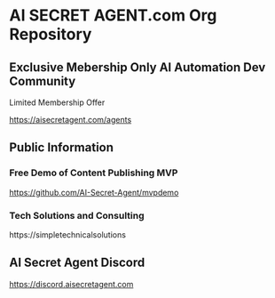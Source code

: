 # AI SECRET AGENT.com  Org Repository

## Exclusive Mebership Only AI Automation Dev Community

Limited Membership Offer

https://aisecretagent.com/agents

## Public Information

### Free Demo of Content Publishing MVP

https://github.com/AI-Secret-Agent/mvpdemo

### Tech Solutions and Consulting

https://simpletechnicalsolutions

## AI Secret Agent Discord

https://discord.aisecretagent.com






